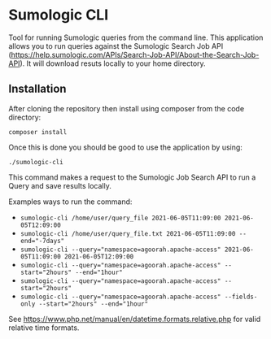 # Sumologic CLI

Tool for running Sumologic queries from the command line.
This application allows you to run queries against the Sumologic Search Job API (https://help.sumologic.com/APIs/Search-Job-API/About-the-Search-Job-API). It will download resuts locally to your home directory. 

## Installation
After cloning the repository then install using composer from the code directory:

```
composer install
```

Once this is done you should be good to use the application by using: 

```
./sumologic-cli
```

This command makes a request to the Sumologic Job Search API to run a Query and save results locally.

Examples ways to run the command:

* `sumologic-cli /home/user/query_file 2021-06-05T11:09:00 2021-06-05T12:09:00`
* `sumologic-cli /home/user/query_file.txt 2021-06-05T11:09:00 --end="-7days"`
* `sumologic-cli --query="namespace=agoorah.apache-access" 2021-06-05T11:09:00 2021-06-05T12:09:00`
* `sumologic-cli --query="namespace=agoorah.apache-access" --start="2hours" --end="1hour"`
* `sumologic-cli --query="namespace=agoorah.apache-access" --start="2hours"`
* `sumologic-cli --query="namespace=agoorah.apache-access" --fields-only --start="2hours" --end="1hour"`

See https://www.php.net/manual/en/datetime.formats.relative.php for valid relative time formats.